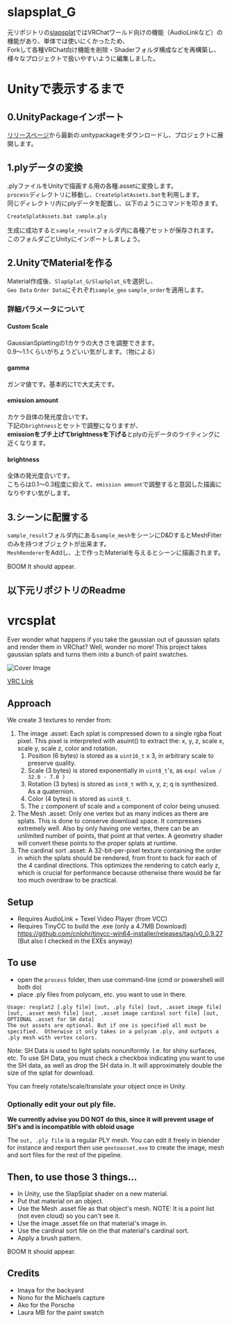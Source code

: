 # slapsplat_G
元リポジトリの[slapsplat](https://github.com/cnlohr/slapsplat)ではVRChatワールド向けの機能（AudioLinkなど）の機能があり、単体では使いにくかったため、  
Forkして各種VRChat向け機能を削除・Shaderフォルダ構成などを再構築し、様々なプロジェクトで扱いやすいように編集しました。

# Unityで表示するまで
## 0.UnityPackageインポート
[リリースページ](https://github.com/GONBEEEproject/slapsplat_G/releases)から最新の.unitypackageをダウンロードし、プロジェクトに展開します。

## 1.plyデータの変換
.plyファイルをUnityで描画する用の各種.assetに変換します。  
`process`ディレクトリに移動し、`CreateSplatAssets.bat`を利用します。  
同じディレクトリ内にplyデータを配置し、以下のようにコマンドを叩きます。  
```
CreateSplatAssets.bat sample.ply
```
生成に成功すると`sample_result`フォルダ内に各種アセットが保存されます。  
このフォルダごとUnityにインポートしましょう。


## 2.UnityでMaterialを作る
Material作成後、`SlapSplat_G/SlapSplat_G`を選択し、  
`Geo Data` `Order Data`にそれぞれ`sample_geo` `sample_order`を適用します。  

### 詳細パラメータについて
#### Custom Scale
GaussianSplattingの1カケラの大きさを調整できます。  
0.9～1.1くらいがちょうどいい気がします。（物による）  

#### gamma
ガンマ値です。基本的に1で大丈夫です。

#### emission amount 
カケラ自体の発光度合いです。  
下記の`brightness`とセットで調整になりますが、  
**emissionをブチ上げてbrightnessを下げる**とplyの元データのライティングに近くなります。

#### brightness
全体の発光度合いです。  
こちらは0.1～0.3程度に抑えて、`emission amount`で調整すると意図した描画になりやすい気がします。

## 3.シーンに配置する
`sample_result`フォルダ内にある`sample_mesh`をシーンにD&DするとMeshFilterのみを持つオブジェクトが出来ます。  
`MeshRenderer`をAddし、上で作ったMaterialを与えるとシーンに描画されます。

BOOM It should appear.  

以下元リポジトリのReadme
---

# vrcsplat

Ever wonder what happens if you take the gaussian out of gaussian splats and render them in VRChat?  Well, wonder no more! This project takes gaussian splats and turns them into a bunch of paint swatches.

![Cover Image](https://github.com/cnlohr/slapsplat/blob/master/Assets/slapsplat/coverimage.jpg?raw=true)

[VRC Link](https://vrchat.com/home/launch?worldId=wrld_0ced80f6-29f7-4310-be6a-342eaf80c2ca&instanceId=github~region(us))

## Approach

We create 3 textures to render from:

1. The image .asset: Each splat is compressed down to a single rgba float pixel.  This pixel is interpreted with asuint() to extract the: x, y, z, scale x, scale y, scale z, color and rotation.
    1. Position (6 bytes) is stored as a `uint16_t` x 3, in arbitrary scale to preserve quality.
    2. Scale (3 bytes) is stored exponentially in `uint8_t`'s, as `exp( value / 32.0 - 7.0 )`
    3. Rotation (3 bytes) is stored as `int8_t` with x, y, z; q is synthesized.  As a quaternion.
    4. Color (4 bytes) is stored as `uint8_t`.
    5. The `z` component of scale and `a` component of color being unused.
 2. The Mesh .asset:  Only one vertex but as many indices as there are splats.  This is done to conserve download space.  It compresses extremely well.  Also by only having one vertex, there can be an unlimited number of points, that point at that vertex.  A geometry shader will convert these points to the proper splats at runtime.
 3. The cardinal sort .asset:  A 32-bit-per-pixel texture containing the order in which the splats should be rendered, from front to back for each of the 4 cardinal directions.  This optimizes the rendering to catch early z, which is crucial for performance because otherwise there would be far too much overdraw to be practical.

## Setup
 * Requires AudioLink + Texel Video Player (from VCC)
 * Requires TinyCC to build the .exe (only a 4.7MB Download) https://github.com/cnlohr/tinycc-win64-installer/releases/tag/v0_0.9.27 (But also I checked in the EXEs anyway)

## To use
 * open the `process` folder, then use command-line (cmd or powershell will both do)
 * place .ply files from polycam, etc. you want to use in there.

```
Usage: resplat2 [.ply file] [out, .ply file] [out, .asset image file] [out, .asset mesh file] [out, .asset image cardinal sort file] [out, OPTIONAL .asset for SH data]
The out assets are optional. But if one is specified all must be specified.  Otherwise it only takes in a polycam .ply, and outputs a .ply mesh with vertex colors.
```
Note: SH Data is used to light splats nonuniformly.  I.e. for shiny surfaces, etc.  To use SH Data, you must check a checkbox indicating you want to use the SH data, as well as drop the SH data in.  It will approximately double the size of the splat for download.

You can freely rotate/scale/translate your object once in Unity.

### Optionally edit your out ply file.

**We currently advise you DO NOT do this, since it will prevent usage of SH's and is incompatible with obloid usage**

The `out, .ply file` is a regular PLY mesh.  You can edit it freely in blender for instance and rexport then use `geotoasset.exe` to create the image, mesh and sort files for the rest of the pipeline.

## Then, to use those 3 things...

 * In Unity, use the SlapSplat shader on a new material.
 * Put that material on an object.
 * Use the Mesh .asset file as that object's mesh. NOTE: It is a point list (not even cloud) so you can't see it.
 * Use the image .asset file on that material's image in.
 * Use the cardinal sort file on the that material's cardinal sort.
 * Apply a brush pattern.
 
 BOOM It should appear.

 ## Credits
  * Imaya for the backyard
  * Nono for the Michaels capture
  * Ako for the Porsche
  * Laura MB for the paint swatch
 
